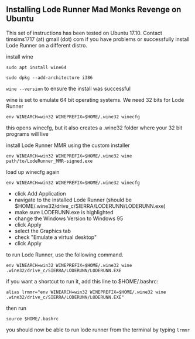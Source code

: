 ## Installing Lode Runner Mad Monks Revenge on Ubuntu

This set of instructions has been tested on Ubuntu 17.10. Contact timsims1717 (at) gmail (dot) com if you have problems or successfully install Lode Runner on a different distro.

install wine

`sudo apt install wine64`

`sudo dpkg --add-architecture i386`

`wine --version` to ensure the install was successful

wine is set to emulate 64 bit operating systems. We need 32 bits for Lode Runner

`env WINEARCH=win32 WINEPREFIX=$HOME/.wine32 winecfg`

this opens winecfg, but it also creates a .wine32 folder where your 32 bit programs will live

install Lode Runner MMR using the custom installer

`env WINEARCH=win32 WINEPREFIX=$HOME/.wine32 wine path/to/LodeRunner_MMR-signed.exe`

load up winecfg again

`env WINEARCH=win32 WINEPREFIX=$HOME/.wine32 winecfg`

* click Add Application
* navigate to the installed Lode Runner (should be $HOME/.wine32/drive_c/SIERRA/LODERUNN/LODERUNN.exe)
* make sure LODERUNN.exe is highlighted
* change the Windows Version to Windows 95
* click Apply
* select the Graphics tab
* check "Emulate a virtual desktop"
* click Apply

to run Lode Runner, use the following command.

`env WINEARCH=win32 WINEPREFIX=$HOME/.wine32 wine .wine32/drive_c/SIERRA/LODERUNN/LODERUNN.EXE`

if you want a shortcut to run it, add this line to $HOME/.bashrc:

`alias lrmmr="env WINEARCH=win32 WINEPREFIX=$HOME/.wine32 wine .wine32/drive_c/SIERRA/LODERUNN/LODERUNN.EXE"`

then run

`source $HOME/.bashrc`

you should now be able to run lode runner from the terminal by typing `lrmmr`
